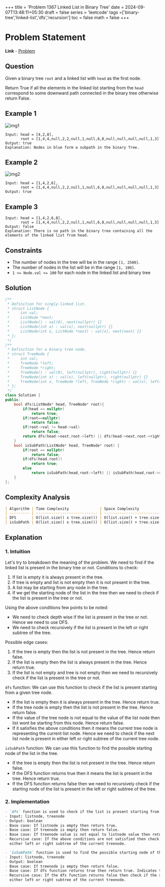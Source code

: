 +++
title = 'Problem 1367 Linked List in Binary Tree'
date = 2024-09-07T13:48:11+05:30
draft = false
series = 'leetcode'
tags =['binary-tree','linked-list','dfs','recursion']
toc = false
math = false
+++

# Problem Statement

**Link** - [Problem ](https://leetcode.com/problems/linked-list-in-binary-tree/description/)

## Question

Given a binary tree `root` and a linked list with `head` as the first node.

Return True if all the elements in the linked list starting from the `head` correspond to some downward path connected in the binary tree otherwise return False.

## Example 1

![img1](https://assets.leetcode.com/uploads/2020/02/12/sample_1_1720.png)

```
Input: head = [4,2,8],
       root = [1,4,4,null,2,2,null,1,null,6,8,null,null,null,null,1,3]
Output: true
Explanation: Nodes in blue form a subpath in the binary Tree.
```

## Example 2

![img2](https://assets.leetcode.com/uploads/2020/02/12/sample_2_1720.png)

```
Input: head = [1,4,2,6],
       root = [1,4,4,null,2,2,null,1,null,6,8,null,null,null,null,1,3]
Output: true
```

## Example 3

```
Input: head = [1,4,2,6,8],
       root = [1,4,4,null,2,2,null,1,null,6,8,null,null,null,null,1,3]
Output: false
Explanation: There is no path in the binary tree containing all the elements of the linked list from head.
```

## Constraints

- The number of nodes in the tree will be in the range `[1, 2500]`.
- The number of nodes in the list will be in the range `[1, 100]`.
- `1 <= Node.val <= 100` for each node in the linked list and binary tree

## Solution

```cpp
/**
 * Definition for singly-linked list.
 * struct ListNode {
 *     int val;
 *     ListNode *next;
 *     ListNode() : val(0), next(nullptr) {}
 *     ListNode(int x) : val(x), next(nullptr) {}
 *     ListNode(int x, ListNode *next) : val(x), next(next) {}
 * };
 */
/**
 * Definition for a binary tree node.
 * struct TreeNode {
 *     int val;
 *     TreeNode *left;
 *     TreeNode *right;
 *     TreeNode() : val(0), left(nullptr), right(nullptr) {}
 *     TreeNode(int x) : val(x), left(nullptr), right(nullptr) {}
 *     TreeNode(int x, TreeNode *left, TreeNode *right) : val(x), left(left), right(right) {}
 * };
 */
class Solution {
public:
    bool dfs(ListNode* head, TreeNode* root){
        if(head == nullptr)
            return true;
        if(root==nullptr)
            return false;
        if(root->val != head->val)
            return false;
        return dfs(head->next,root->left) || dfs(head->next,root->right);
    }
    bool isSubPath(ListNode* head, TreeNode* root) {
        if(root == nullptr)
            return false;
        if(dfs(head,root))
            return true;
        else
            return isSubPath(head,root->left) || isSubPath(head,root->right);
    }
};
```

## Complexity Analysis

```markdown
| Algorithm | Time Complexity              | Space Complexity             |
| --------- | ---------------------------- | ---------------------------- |
| DFS       | O(list.size() x tree.size()) | O(list.size() + tree.size()) |
| isSubPath | O(list.size() x tree.size()) | O(list.size() + tree.size()) |
```

## Explanation

### 1. Intuition

Let's try to breakdown the meaning of the problem.
We need to find if the linked list is present in the binary tree or not.
Conditions to check:

1. If list is empty it is always present in the tree.
2. If tree is empty and list is not empty then it is not present in the tree.
3. A list may be starting from any node in the tree.
4. If we get the starting node of the list in the tree then we need to check if the list is present in the tree or not.

Using the above conditions few points to be noted:

- We need to check depth wise if the list is present in the tree or not. Hence we need to use DFS.
- We need to check recursively if the list is present in the left or right subtree of the tree.

Possible edge cases:

1. If the tree is empty then the list is not present in the tree. Hence return false.
2. If the list is empty then the list is always present in the tree. Hence return true.
3. If the list is not empty and tree is not empty then we need to recursively check if the list is present in the tree or not.

`dfs` function:
We can use this function to check if the list is present starting from a given tree node.

- If the list is empty then it is always present in the tree. Hence return true.
- If the tree node is empty then the list is not present in the tree. Hence return false.
- If the value of the tree node is not equal to the value of the list node then list wont be starting from this node. Hence return false.
- If it satisfies the above conditions then it means the current tree node is representing the current list node. Hence we need to check if the next list node is present in either left or right subtree of the current tree node.

`isSubPath` function:
We can use this function to find the possible starting node of the list in the tree.

- If the tree is empty then the list is not present in the tree. Hence return false.
- If the DFS function returns true then it means the list is present in the tree. Hence return true.
- If the DFS function returns false then we need to recursively check if the starting node of the list is present in the left or right subtree of the tree.

### 2. Implementation

```markdown
- `dfs` function is used to check if the list is present starting from a given tree node.
- Input: listnode, treenode
- Output: boolean
- Base case: If listnode is empty then return true.
- Base case: If treenode is empty then return false.
- Base case: If treenode value is not equal to listnode value then return false.
- Recursive case: If the above conditions are not satisfied then check if the `next` listnode is present in
  either left or right subtree of the current treenode.

- `isSubPath` function is used to find the possible starting node of the list in the tree.
- Input: listnode, treenode
- Output: boolean
- Base case: If treenode is empty then return false.
- Base case: If dfs function returns true then return true. Indicates the list is present in the tree.
- Recursive case: If the dfs function returns false then check if the starting node of the list is present in
  either left or right subtree of the current treenode.
```
